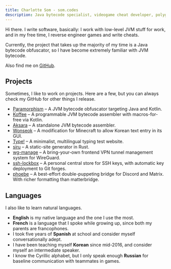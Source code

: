 ```yaml
---
title: Charlotte Som - som.codes
description: Java bytecode specialist, videogame cheat developer, polyglot. Undergraduate Computer Science student.
---
```


<section id="introduction-section">

Hi there. I write software, basically: I work with low-level JVM stuff for work, and in my free time, I reverse engineer games and write cheats.

Currently, the project that takes up the majority of my time is a Java bytecode obfuscator, so I have become extremely familiar with JVM bytecode.

Also find me on <a href="https://github.com/char/" rel="me">GitHub</a>.

</section>
<section id="projects-section">

## Projects

Sometimes, I like to work on projects. Here are a few, but you can always check my GitHub for other things I release.

- [Paramorphism](https://paramorphism.dev/) &ndash; A JVM bytecode obfuscator targeting Java and Kotlin.
- [Koffee](https://github.com/char/Koffee) &ndash; A programmable JVM bytecode assembler with macros-for-free via Kotlin.
- [Aksara](https://github.com/char/Aksara) &ndash; A standalone JVM bytecode assembler.
- [Wonseok](https://github.com/char/Wonseok) &ndash; A modification for Minecraft to allow Korean text entry in its GUI.
- [Type!](https://type.o-w-o.icu/) &ndash; A minimalist, multilingual typing test website.
- [siru](https://github.com/char/siru) &ndash; A static-site generator in Rust.
- [wg-manage](https://github.com/char/wg-manage) &ndash; A bring-your-own frontend VPN tunnel management system for WireGuard.
- [ssh-lockbox](https://github.com/char/ssh-lockbox) &ndash; A personal central store for SSH keys, with automatic key deployment to Git forges.
- [phoebe](https://git.lavender.software/charlotte/phoebe) &ndash; A best-effort double-puppeting bridge for Discord and Matrix. With richer formatting than matterbridge.

</section>
<section id="languages-section">

## Languages

I also like to learn natural languages.

- **English** is my native language and the one I use the most.
- **French** is a language that I spoke while growing up, since both my parents are francophones.
- I took five years of **Spanish** at school and consider myself conversationally adept.
- I have been teaching myself **Korean** since mid-2016, and consider myself an intermediate speaker.
- I know the Cyrillic alphabet, but I only speak enough **Russian** for baseline communication with teammates in games.

</section>
